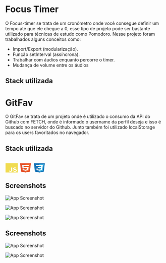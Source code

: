 
# Focus Timer

O Focus-timer se trata de um cronômetro onde você consegue definir um tempo até que ele chegue a 0, esse tipo de projeto pode ser bastante utilizado para técnicas de estudo como Pomodoro.
Nesse projeto foram trabalhados alguns conceitos como:
- Import/Export (modularização).
- Função setInterval (assíncrona).
- Trabalhar com áudios enquanto percorre o timer.
- Mudança de volume entre os áudios

## Stack utilizada


# GitFav

O GitFav se trata de um projeto onde é utilizado o consumo da API do Github com FETCH, onde é informado o username da perfil deseja e isso é buscado no servidor do Github. Junto também foi utilizado localStorage para os users favoritados no navegador.


## Stack utilizada

<div style="display: inline_block"><br>
  <img align="center" alt="JS" height="30" width="40" src="https://raw.githubusercontent.com/devicons/devicon/master/icons/javascript/javascript-plain.svg">
  <img align="center" alt="HTML" height="30" width="40" src="https://raw.githubusercontent.com/devicons/devicon/master/icons/html5/html5-original.svg">
  <img align="center" alt="CSS" height="30" width="40" src="https://raw.githubusercontent.com/devicons/devicon/master/icons/css3/css3-original.svg">
</div>


## Screenshots

![App Screenshot](https://i.pinimg.com/originals/99/34/4a/99344a05725ce84bbe143108a1cecab4.jpg)

![App Screenshot](https://i.pinimg.com/originals/dd/60/5e/dd605e587bbccf609ff3356adf032d9e.jpg)

![App Screenshot](https://i.pinimg.com/originals/03/b6/2b/03b62b3ee6de377670c51ac63d455550.jpg)


## Screenshots

![App Screenshot](https://i.pinimg.com/originals/82/fa/bd/82fabdd7322aa3b20917582ad8d1b320.jpg)

![App Screenshot](https://i.pinimg.com/originals/5d/b1/9b/5db19bad26a310b590fb55e39520b690.jpg)
